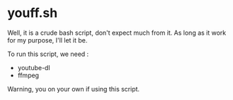 # youff.sh

Well, it is a crude bash script, don't expect much from it. As long as it work for my purpose, I'll let it be.

To run this script, we need :<br />
* youtube-dl<br />
* ffmpeg

Warning, you on your own if using this script.
